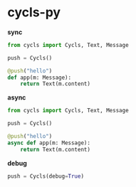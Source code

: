 # cycls-py

**sync**
```py
from cycls import Cycls, Text, Message

push = Cycls()

@push("hello")
def app(m: Message):
    return Text(m.content)
```

**async**
```py
from cycls import Cycls, Text, Message

push = Cycls()

@push("hello")
async def app(m: Message):
    return Text(m.content)
```

**debug**
```py
push = Cycls(debug=True)
```